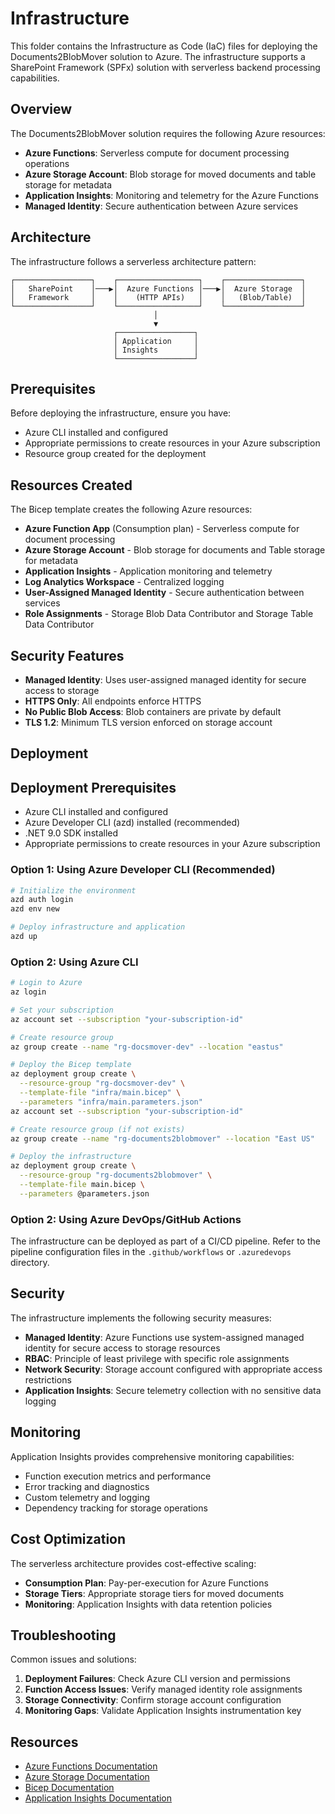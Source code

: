 # Infrastructure

This folder contains the Infrastructure as Code (IaC) files for deploying the
Documents2BlobMover solution to Azure. The infrastructure supports a SharePoint
Framework (SPFx) solution with serverless backend processing capabilities.

## Overview

The Documents2BlobMover solution requires the following Azure resources:

- **Azure Functions**: Serverless compute for document processing operations
- **Azure Storage Account**: Blob storage for moved documents and table
  storage for metadata
- **Application Insights**: Monitoring and telemetry for the Azure Functions
- **Managed Identity**: Secure authentication between Azure services

## Architecture

The infrastructure follows a serverless architecture pattern:

```text
┌─────────────────┐    ┌──────────────────┐    ┌─────────────────┐
│   SharePoint    │───▶│  Azure Functions │───▶│  Azure Storage  │
│   Framework     │    │    (HTTP APIs)   │    │   (Blob/Table)  │
└─────────────────┘    └──────────────────┘    └─────────────────┘
                                │
                                ▼
                       ┌─────────────────┐
                       │ Application     │
                       │ Insights        │
                       └─────────────────┘
```

## Prerequisites

Before deploying the infrastructure, ensure you have:

- Azure CLI installed and configured
- Appropriate permissions to create resources in your Azure subscription
- Resource group created for the deployment

## Resources Created

The Bicep template creates the following Azure resources:

- **Azure Function App** (Consumption plan) - Serverless compute for document processing
- **Azure Storage Account** - Blob storage for documents and Table storage for metadata
- **Application Insights** - Application monitoring and telemetry
- **Log Analytics Workspace** - Centralized logging
- **User-Assigned Managed Identity** - Secure authentication between services
- **Role Assignments** - Storage Blob Data Contributor and Storage Table Data Contributor

## Security Features

- **Managed Identity**: Uses user-assigned managed identity for secure access to storage
- **HTTPS Only**: All endpoints enforce HTTPS
- **No Public Blob Access**: Blob containers are private by default
- **TLS 1.2**: Minimum TLS version enforced on storage account

## Deployment

## Deployment Prerequisites

- Azure CLI installed and configured
- Azure Developer CLI (azd) installed (recommended)
- .NET 9.0 SDK installed
- Appropriate permissions to create resources in your Azure subscription

### Option 1: Using Azure Developer CLI (Recommended)

```bash
# Initialize the environment
azd auth login
azd env new

# Deploy infrastructure and application
azd up
```

### Option 2: Using Azure CLI

```bash
# Login to Azure
az login

# Set your subscription
az account set --subscription "your-subscription-id"

# Create resource group
az group create --name "rg-docsmover-dev" --location "eastus"

# Deploy the Bicep template
az deployment group create \
  --resource-group "rg-docsmover-dev" \
  --template-file "infra/main.bicep" \
  --parameters "infra/main.parameters.json"
az account set --subscription "your-subscription-id"

# Create resource group (if not exists)
az group create --name "rg-documents2blobmover" --location "East US"

# Deploy the infrastructure
az deployment group create \
  --resource-group "rg-documents2blobmover" \
  --template-file main.bicep \
  --parameters @parameters.json
```

### Option 2: Using Azure DevOps/GitHub Actions

The infrastructure can be deployed as part of a CI/CD pipeline. Refer to the
pipeline configuration files in the `.github/workflows` or `.azuredevops`
directory.

## Security

The infrastructure implements the following security measures:

- **Managed Identity**: Azure Functions use system-assigned managed identity
  for secure access to storage resources
- **RBAC**: Principle of least privilege with specific role assignments
- **Network Security**: Storage account configured with appropriate access
  restrictions
- **Application Insights**: Secure telemetry collection with no sensitive
  data logging

## Monitoring

Application Insights provides comprehensive monitoring capabilities:

- Function execution metrics and performance
- Error tracking and diagnostics
- Custom telemetry and logging
- Dependency tracking for storage operations

## Cost Optimization

The serverless architecture provides cost-effective scaling:

- **Consumption Plan**: Pay-per-execution for Azure Functions
- **Storage Tiers**: Appropriate storage tiers for moved documents
- **Monitoring**: Application Insights with data retention policies

## Troubleshooting

Common issues and solutions:

1. **Deployment Failures**: Check Azure CLI version and permissions
2. **Function Access Issues**: Verify managed identity role assignments
3. **Storage Connectivity**: Confirm storage account configuration
4. **Monitoring Gaps**: Validate Application Insights instrumentation key

## Resources

- [Azure Functions Documentation](https://docs.microsoft.com/azure/azure-functions/)
- [Azure Storage Documentation](https://docs.microsoft.com/azure/storage/)
- [Bicep Documentation](https://docs.microsoft.com/azure/azure-resource-manager/bicep/)
- [Application Insights Documentation](https://docs.microsoft.com/azure/azure-monitor/app/app-insights-overview)

